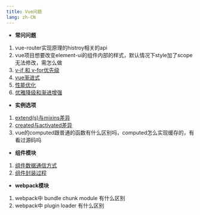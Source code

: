 ```yaml
---
title: Vue问题
lang: zh-CN
---
```


- **常问问题**
1. vue-router实现原理的histroy相关的api
2. vue项目想要改变element-ui的组件内部的样式，默认情况下style加了scope无法修改，需怎么做
3. [v-if 和 v-for优先级](./VUE/FAQs/priorityVifWithVfor.md)
4. [vue渐进式](./VUE/FAQs/progressive.md)
5. [性能优化](./VUE/FAQs/optimizationPerformance.md)
5. [优雅降级和渐进增强](./VUE/FAQs/gracefulDegradationAndGradualEnhancement.md)


- **实例选项**
1. [extend(s)与mixins差异](./VUE/Example/diffExtend(s)WithMixins.md)
2. [created与activated差异](./VUE/Example/diffCreatedWithActivated.md)
3. vue的computed跟普通的函数有什么区别吗，computed怎么实现缓存的，有看过源码吗


- **组件模块**
1. [组件数据通信方式](./VUE/Component/introduction.md)
2. [组件封装过程](./VUE/Component/package.md)

- **webpack模块**
1. webpack中 bundle chunk module 有什么区别
2. webpack中 plugin loader 有什么区别

